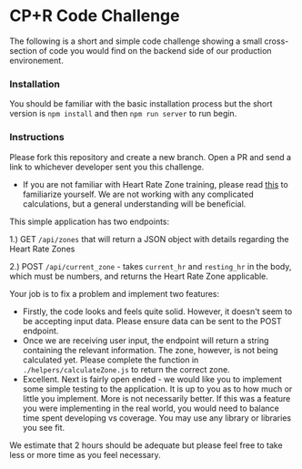 # CP+R Code Challenge

The following is a short and simple code challenge showing a small cross-section of code you would find on the backend side of our production environement.

### Installation

You should be familiar with the basic installation process but the short version is `npm install` and then `npm run server` to run begin.

### Instructions 

Please fork this repository and create a new branch. Open a PR  and send a link to whichever developer sent you this challenge.

- If you are not familiar with Heart Rate Zone training, please read [this](https://www.polar.com/blog/running-heart-rate-zones-basics/) to familiarize yourself. We are not working with any complicated calculations, but a general understanding will be beneficial. 

This simple application has two endpoints:

1.)  GET `/api/zones` that will return a JSON object with details regarding the Heart Rate Zones

2.) POST `/api/current_zone` - takes `current_hr` and `resting_hr` in the body, which must be numbers, and returns the Heart Rate Zone applicable. 

Your job is to fix a problem and implement two features:

- Firstly, the code looks and feels quite solid. However, it doesn't seem to be accepting input data. Please ensure data can be sent to the POST endpoint.
- Once we are receiving user input,  the endpoint will return a string containing the relevant information. The zone, however, is not being calculated yet. Please complete the function in `./helpers/calculateZone.js` to return the correct zone.
- Excellent. Next is fairly open ended - we would like you to implement some simple testing to the application. It is up to you as to how much or little you implement. More is not necessarily better. If this was a feature you were implementing in the real world, you would need to balance time spent developing vs coverage. You may use any library or libraries you see fit. 

We estimate that 2 hours should be adequate but please feel free to take less or more time as you feel necessary. 